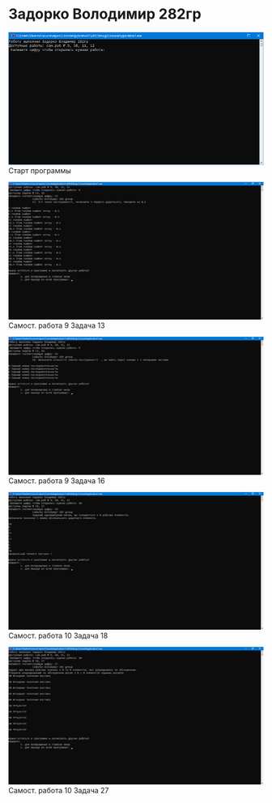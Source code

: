 # Задорко Володимир 282гр
![alt menu](images/window1.png)
Старт программы

![alt prog9_13](images/9_13_(1).png)
Cамост. работа 9 Задача 13

![alt prog9_16](images/9_16.png)
Cамост. работа 9 Задача 16

![alt prog10_18](images/10_18.png)
Cамост. работа 10 Задача 18

![alt prog10_27](images/10_27.png)
Cамост. работа 10 Задача 27
